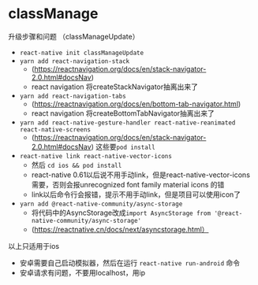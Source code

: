 # classManage
升级步骤和问题 （classManageUpdate）
- `react-native init classManageUpdate`
- `yarn add react-navigation-stack` 
  - (https://reactnavigation.org/docs/en/stack-navigator-2.0.html#docsNav) 
  - react navigation 将createStackNavigator抽离出来了
- `yarn add react-navigation-tabs`
  - (https://reactnavigation.org/docs/en/bottom-tab-navigator.html)
  - react navigation 将createBottomTabNavigator抽离出来了
- `yarn add react-native-gesture-handler react-native-reanimated react-native-screens`
  - (https://reactnavigation.org/docs/en/stack-navigator-2.0.html#docsNav) 这些要`pod install`
- `react-native link react-native-vector-icons`
  - 然后 `cd ios && pod install`
  - react-native 0.61以后说不用手动link，但是react-native-vector-icons需要，否则会报unrecognized font family material icons 的错
  - link以后命令行会报错，提示不用手动link，但是项目可以使用icon了
- `yarn add @react-native-community/async-storage`
  - 将代码中的AsyncStorage改成`import AsyncStorage from '@react-native-community/async-storage'`
  - (https://reactnative.cn/docs/next/asyncstorage.html）

以上只适用于ios

- 安卓需要自己启动模拟器，然后在运行 `react-native run-android` 命令
- 安卓请求有问题，不要用localhost，用ip





